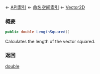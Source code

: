 ← [API索引](Api-Index) ← [命名空间索引](Namespace-Index) ← [Vector2D](VRageMath.Vector2D)

### 概要

```csharp
public double LengthSquared()
```

Calculates the length of the vector squared.

### 返回

[double](https://docs.microsoft.com/en-us/dotnet/api/System.Double?view=netframework-4.6)

